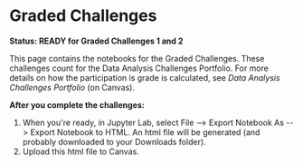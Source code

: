 # Graded Challenges

 **Status: READY for Graded Challenges 1 and 2** 

 This page contains the notebooks for the Graded Challenges. These challenges count for the Data Analysis Challenges Portfolio. For more details on how the participation is grade is calculated, see *Data Analysis Challenges Portfolio* (on Canvas).

**After you complete the challenges:**
1. When you're ready, in Jupyter Lab, select File --> Export Notebook As --> Export Notebook to HTML. An html file will be generated (and probably downloaded to your Downloads folder). 
2. Upload this html file to Canvas.

